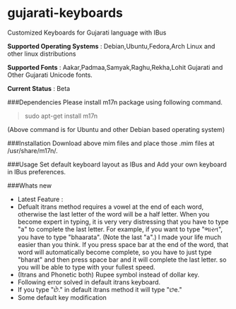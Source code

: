 gujarati-keyboards
==================

Customized Keyboards for Gujarati language with IBus 

**Supported Operating Systems** : Debian,Ubuntu,Fedora,Arch Linux and other linux distributions

**Supported Fonts** : Aakar,Padmaa,Samyak,Raghu,Rekha,Lohit Gujarati and Other Gujarati Unicode fonts.

**Current Status** : Beta 

###Dependencies
Please install m17n package using following command.

> sudo apt-get install m17n

(Above command is for Ubuntu and other Debian based operating system)

###Installation
Download above mim files and place those .mim  files at /usr/share/m17n/.

###Usage
Set default keyboard layout as IBus and Add your own keyboard in IBus preferences.

###Whats new
- Latest Feature :
 - Defualt itrans method requires a vowel at the end of each word, otherwise the last letter of the word will be a half letter. When you become expert in typing, it is very very distressing that you have to type "a" to complete the last letter. For example, if you want to type "ભારત", you have to type "bhaarata". (Note the last "a".) I made your life much easier than you think. If you press space bar at the end of the word, that word will automatically become complete, so you have to just type "bharat" and then press space bar and it will complete the last letter. so you will be able to type with your fullest speed. 
- (Itrans and Phonetic both) Rupee symbol instead of dollar key.
- Following error solved in default itrans keyboard.
 - If you type "છે." in default itrans method it will type "છe."
 - Some default key modification 
